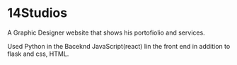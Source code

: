 # 14Studios

A Graphic Designer website that shows his portofiolio and services. 

Used Python in the Baceknd 
JavaScript(react) Iin the front end 
in addition to flask and css, HTML. 
